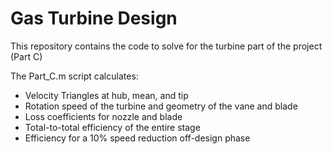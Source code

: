 # Gas Turbine Design

This repository contains the code to solve for the turbine part of the project (Part C)

The Part_C.m script calculates:
 - Velocity Triangles at hub, mean, and tip
 - Rotation speed of the turbine and geometry of the vane and blade
 - Loss coefficients for nozzle and blade
 - Total-to-total efficiency of the entire stage
 - Efficiency for a 10% speed reduction off-design phase
